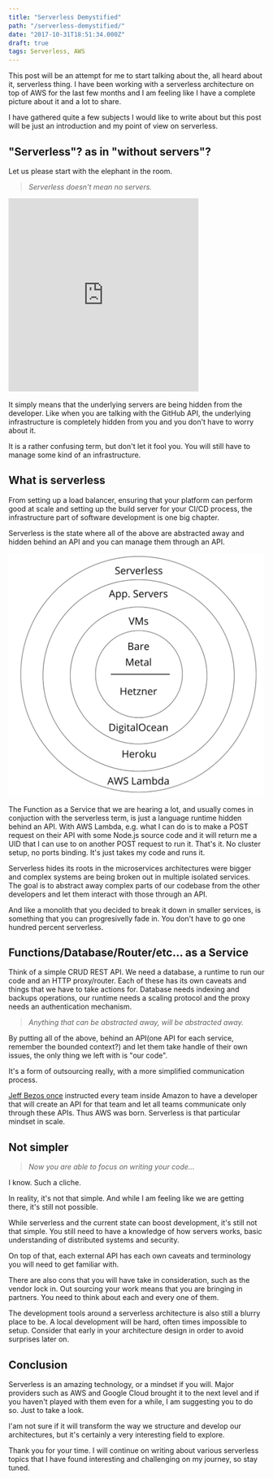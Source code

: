 ```yaml
---
title: "Serverless Demystified"
path: "/serverless-demystified/"
date: "2017-10-31T18:51:34.000Z"
draft: true
tags: Serverless, AWS
---
```


This post will be an attempt for me to start talking about the, all heard about it, serverless thing. I have been working with a serverless architecture on top of AWS for the last few months and I am feeling like I have a complete picture about it and a lot to share.

I have gathered quite a few subjects I would like to write about but this post will be just an introduction and my point of view on serverless.

## "Serverless"? as in "without servers"?
Let us please start with the elephant in the room.

> *Serverless doesn't mean no servers.*

<iframe src="https://giphy.com/embed/j2nATOAdRgYZq" width="374" height="380" frameBorder="0" class="giphy-embed" allowFullScreen></iframe>

It simply means that the underlying servers are being hidden from the developer. Like when you are talking with the GitHub API, the underlying infrastructure is completely hidden from you and you don't have to worry about it.

It is a rather confusing term, but don't let it fool you. You will still have to manage some kind of an infrastructure.

## What is serverless
From setting up a load balancer, ensuring that your platform can perform good at scale and setting up the build server for your CI/CD process, the infrastructure part of software development is one big chapter.

Serverless is the state where all of the above are abstracted away and hidden behind an API and you can manage them through an API.

![Serverless diagram](./serverless.png)

The Function as a Service that we are hearing a lot, and usually comes in conjuction with the serverless term, is just a language runtime hidden behind an API. With AWS Lambda, e.g. what I can do is to make a POST request on their API with some Node.js source code and it will return me a UID that I can use to on another POST request to run it. That's it. No cluster setup, no ports binding. It's just takes my code and runs it.

Serverless hides its roots in the microservices architectures were bigger and complex systems are being broken out in multiple isolated services. The goal is to abstract away complex parts of our codebase from the other developers and let them interact with those through an API.

And like a monolith that you decided to break it down in smaller services, is something that you can progresivelly fade in. You don't have to go one hundred percent serverless.

## Functions/Database/Router/etc... as a Service

Think of a simple CRUD REST API. We need a database, a runtime to run our code and an HTTP proxy/router. Each of these has its own caveats and things that we have to take actions for. Database needs indexing and backups operations, our runtime needs a scaling protocol and the proxy needs an authentication mechanism.

> *Anything that can be abstracted away, will be abstracted away.*

By putting all of the above, behind an API(one API for each service, remember the bounded context?) and let them take handle of their own issues, the only thing we left with is "our code".

It's a form of outsourcing really, with a more simplified communication process.

[Jeff Bezos once](https://plus.google.com/+RipRowan/posts/eVeouesvaVX) instructed every team inside Amazon to have a developer that will create an API for that team and let all teams communicate only through these APIs. Thus AWS was born. Serverless is that particular mindset in scale.

## Not simpler

> *Now you are able to focus on writing your code...*

I know. Such a cliche.

In reality, it's not that simple. And while I am feeling like we are getting there, it's still not possible.

While serverless and the current state can boost development, it's still not that simple. You still need to have a knowledge of how servers works, basic understanding of distributed systems and security.

On top of that, each external API has each own caveats and terminology you will need to get familiar with.

There are also cons that you will have take in consideration, such as the vendor lock in. Out sourcing your work means that you are bringing in partners. You need to think about each and every one of them.

The development tools around a serverless architecture is also still a blurry place to be. A local development will be hard, often times impossible to setup. Consider that early in your architecture design in order to avoid surprises later on.

## Conclusion
Serverless is an amazing technology, or a mindset if you will. Major providers such as AWS and Google Cloud brought it to the next level and if you haven't played with them even for a while, I am suggesting you to do so. Just to take a look.

I'am not sure if it will transform the way we structure and develop our architectures, but it's certainly a very interesting field to explore.

Thank you for your time. I will continue on writing about various serverless topics that I have found interesting and challenging on my journey, so stay tuned.
